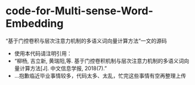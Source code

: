 # code-for-Multi-sense-Word-Embedding
“基于门控卷积与层次注意力机制的多语义词向量计算方法”一文的源码  
  * 使用本代码请注明引用：  
  * “柳杨, 吉立新, 黄瑞阳,等. 基于门控卷积机制与层次注意力机制的多语义词向量计算方法[J]. 中文信息学报, 2018(7).”
  * ...抱歉临近毕业事情较多，代码太多、太乱，忙完这些事情有空再整理上传
